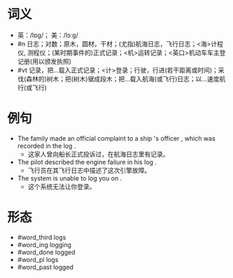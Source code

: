 # 词义
- 英：/lɒɡ/； 美：/lɔːɡ/
- #n 日志；对数；原木，圆材，干材；(尤指)航海日志，飞行日志；<海>计程仪, 测程仪；(某时期事件的)正式记录；<机>运转记录；<英口>机动车车主登记册(用以颁发执照)
- #vt 记录，把…载入正式记录；<计>登录；行驶，行进(若干距离或时间)；采伐(森林的)树木；把(树木)锯成段木；把…载入航海(或飞行)日志；以…速度航行(或飞行)
# 例句
- The family made an official complaint to a ship 's officer , which was recorded in the log .
	- 这家人曾向船长正式投诉过，在航海日志里有记录。
- The pilot described the engine failure in his log .
	- 飞行员在其飞行日志中描述了这次引擎故障。
- The system is unable to log you on .
	- 这个系统无法让你登录。
# 形态
- #word_third logs
- #word_ing logging
- #word_done logged
- #word_pl logs
- #word_past logged
